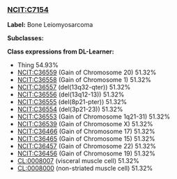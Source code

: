 
### [NCIT:C7154](http://purl.obolibrary.org/obo/NCIT_C7154)
**Label:** Bone Leiomyosarcoma

**Subclasses:** 

**Class expressions from DL-Learner:**

- Thing 54.93%
- [NCIT:C36559](http://purl.obolibrary.org/obo/NCIT_C36559) (Gain of Chromosome 20) 51.32%
- [NCIT:C36558](http://purl.obolibrary.org/obo/NCIT_C36558) (Gain of Chromosome 1) 51.32%
- [NCIT:C36557](http://purl.obolibrary.org/obo/NCIT_C36557) (del(13q32-qter)) 51.32%
- [NCIT:C36556](http://purl.obolibrary.org/obo/NCIT_C36556) (del(13q12-13)) 51.32%
- [NCIT:C36555](http://purl.obolibrary.org/obo/NCIT_C36555) (del(8p21-pter)) 51.32%
- [NCIT:C36554](http://purl.obolibrary.org/obo/NCIT_C36554) (del(3p21-23)) 51.32%
- [NCIT:C36553](http://purl.obolibrary.org/obo/NCIT_C36553) (Gain of Chromosome 1q21-31) 51.32%
- [NCIT:C36539](http://purl.obolibrary.org/obo/NCIT_C36539) (Gain of Chromosome X) 51.32%
- [NCIT:C36466](http://purl.obolibrary.org/obo/NCIT_C36466) (Gain of Chromosome 17) 51.32%
- [NCIT:C36465](http://purl.obolibrary.org/obo/NCIT_C36465) (Gain of Chromosome 15) 51.32%
- [NCIT:C36457](http://purl.obolibrary.org/obo/NCIT_C36457) (Gain of Chromosome 22) 51.32%
- [NCIT:C36456](http://purl.obolibrary.org/obo/NCIT_C36456) (Gain of Chromosome 19) 51.32%
- [CL:0008007](http://purl.obolibrary.org/obo/CL_0008007) (visceral muscle cell) 51.32%
- [CL:0008000](http://purl.obolibrary.org/obo/CL_0008000) (non-striated muscle cell) 51.32%


